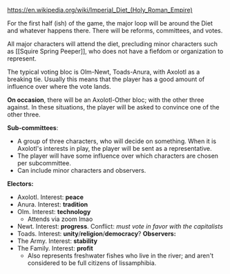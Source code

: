 https://en.wikipedia.org/wiki/Imperial_Diet_(Holy_Roman_Empire)

For the first half (ish) of the game, the major loop will be around the Diet and whatever happens there. There will be reforms, committees, and votes.

All major characters will attend the diet, precluding minor characters such as [[Squire Spring Peeper]], who does not have a fiefdom or organization to represent.

The typical voting bloc is Olm-Newt, Toads-Anura, with Axolotl as a breaking tie. Usually this means that the player has a good amount of influence over where the vote lands.

**On occasion**, there will be an Axolotl-Other bloc; with the other three against. In these situations, the player will be asked to convince one of the other three.

**Sub-committees**:
- A group of three characters, who will decide on something. When it is Axolotl's interests in play, the player will be sent as a representative.
- The player will have some influence over which characters are chosen per subcommittee.
- Can include minor characters and observers.

**Electors:**
- Axolotl. Interest: **peace**
- Anura. Interest: **tradition**
- Olm. Interest: **technology**
	- Attends via zoom lmao
- Newt. Interest: **progress**. Conflict: *must vote in favor with the capitalists*
- Toads. Interest: **unity**/**religion**/**democracy**?
**Observers:**
- The Army. Interest: **stability**
- The Family. Interest: **profit**
	- Also represents freshwater fishes who live in the river; and aren't considered to be full citizens of lissamphibia.